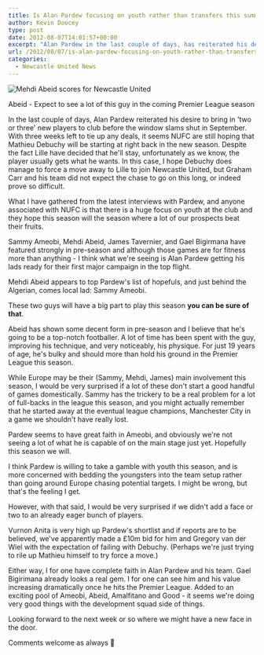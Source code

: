 ```yaml
---
title: Is Alan Pardew focusing on youth rather than transfers this summer?
author: Kevin Doocey
type: post
date: 2012-08-07T14:01:57+00:00
excerpt: "Alan Pardew in the last couple of days, has reiterated his desire to bring in 'two or three' new players to club before the window slams shut in September. With three weeks left to tie.."
url: /2012/08/07/is-alan-pardew-focusing-on-youth-rather-than-transfers-this-summer/
categories:
  - Newcastle United News
---
```


![Mehdi Abeid scores for Newcastle United](https://www.tynetime.com/wp-content/uploads/2012/08/Mehdi-Abeid-NUFC.jpg "Mehdi-Abeid-NUFC")

Abeid - Expect to see a lot of this guy in the coming Premier League season

In the last couple of days, Alan Pardew reiterated his desire to bring in 'two or three' new players to club before the window slams shut in September. With three weeks left to tie up any deals, it seems NUFC are still hoping that Mathieu Debuchy will be starting at right back in the new season. Despite the fact Lille have decided that he'll stay, unfortunately as we know, the player usually gets what he wants. In this case, I hope Debuchy does manage to force a move away to Lille to join Newcastle United, but Graham Carr and his team did not expect the  chase to go on this long, or indeed prove so difficult.

What I have gathered from the latest interviews with Pardew, and anyone associated with NUFC is that there is a huge focus on youth at the club and they hope this season will the season where a lot of our prospects beat their fruits.

Sammy Ameobi, Mehdi Abeid, James Tavernier, and Gael Bigirmana have featured strongly in pre-season and although those games are for fitness more than anything - I think what we're seeing is Alan Pardew getting his lads ready for their first major campaign in the top flight.

Mehdi Abeid appears to top Pardew's list of hopefuls, and just behind the Algerian, comes local lad: Sammy Ameobi.

These two guys will have a big part to play this season **you can be sure of that**.

Abeid has shown some decent form in pre-season and I believe that he's going to be a top-notch footballer. A lot of time has been spent with the guy, improving his technique, and very noticeably, his physique. For just 19 years of age, he's bulky and should more than hold his ground in the Premier League this season.

While Europe may be their (Sammy, Mehdi, James) main involvement this season, I would be very surprised if a lot of these don't start a good handful of games domestically. Sammy has the trickery to be a real problem for a lot of full-backs in the league this season, and you might actually remember that he started away at the eventual league champions, Manchester City in a game we shouldn't have really lost.

Pardew seems to have great faith in Ameobi, and obviously we're not seeing a lot of what he is capable of on the main stage just yet. Hopefully this season we will.

I think Pardew is willing to take a gamble with youth this season, and is more concerned with bedding the youngsters into the team setup rather than going around Europe chasing potential targets. I might be wrong, but that's the feeling I get.

However, with that said, I would be very surprised if we didn't add a face or two to an already eager bunch of players.

Vurnon Anita is very high up Pardew's shortlist and if reports are to be believed, we've apparently made a £10m bid for him and Gregory van der Wiel with the expectation of failing with Debuchy. (Perhaps we're just trying to rile up Mathieu himself to try force a move.)

Either way, I for one have complete faith in Alan Pardew and his team. Gael Bigirimana already looks a real gem. I for one can see him and his value increasing dramatically once he hits the Premier League. Added to an exciting pool of Ameobi, Abeid, Amalfitano and Good - it seems we're doing very good things with the development squad side of things.

Looking forward to the next week or so where we might have a new face in the door.

Comments welcome as always 🙂
